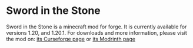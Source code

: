 # Sword in the Stone
Sword in the Stone is a minecraft mod for forge. It is currently available for versions 1.20, and 1.20.1. For downloads and more information, please visit the mod on: [its Curseforge page](https://www.curseforge.com/minecraft/mc-mods/bananarangs) or [its Modrinth page](https://modrinth.com/mod/swordinthestone)
